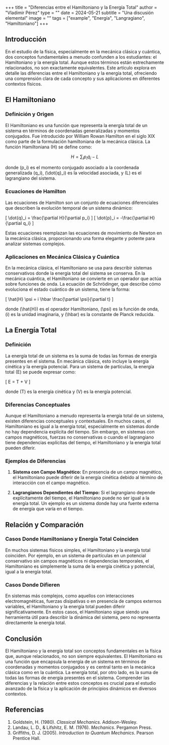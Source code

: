 +++
title = "Diferencias entre el Hamiltoniano y la Energía Total"
author = "Vladimir Pérez"
type = ""
date = 2024-05-21
subtitle = "Una discusión elemental"
image = ""
tags = ["example", "Energía", "Langragiano", "Hamiltoniano"]
+++
## Introducción

En el estudio de la física, especialmente en la mecánica clásica y cuántica, dos conceptos fundamentales a menudo confunden a los estudiantes: el Hamiltoniano y la energía total. Aunque estos términos están estrechamente relacionados, no son exactamente equivalentes. Este artículo explora en detalle las diferencias entre el Hamiltoniano y la energía total, ofreciendo una comprensión clara de cada concepto y sus aplicaciones en diferentes contextos físicos.

## El Hamiltoniano

### Definición y Origen

El Hamiltoniano es una función que representa la energía total de un sistema en términos de coordenadas generalizadas y momentos conjugados. Fue introducido por William Rowan Hamilton en el siglo XIX como parte de la formulación hamiltoniana de la mecánica clásica. La función Hamiltoniana \(H\) se define como:

$$ H = \sum_{i} p_i \dot{q}_i - L $$

donde \(p_i\) es el momento conjugado asociado a la coordenada generalizada \(q_i\), \(\dot{q}_i\) es la velocidad asociada, y \(L\) es el lagrangiano del sistema.

### Ecuaciones de Hamilton

Las ecuaciones de Hamilton son un conjunto de ecuaciones diferenciales que describen la evolución temporal de un sistema dinámico:

\[ \dot{q}_i = \frac{\partial H}{\partial p_i} \]
\[ \dot{p}_i = -\frac{\partial H}{\partial q_i} \]

Estas ecuaciones reemplazan las ecuaciones de movimiento de Newton en la mecánica clásica, proporcionando una forma elegante y potente para analizar sistemas complejos.

### Aplicaciones en Mecánica Clásica y Cuántica

En la mecánica clásica, el Hamiltoniano se usa para describir sistemas conservativos donde la energía total del sistema se conserva. En la mecánica cuántica, el Hamiltoniano se convierte en un operador que actúa sobre funciones de onda. La ecuación de Schrödinger, que describe cómo evoluciona el estado cuántico de un sistema, tiene la forma:

\[ \hat{H} \psi = i \hbar \frac{\partial \psi}{\partial t} \]

donde \(\hat{H}\) es el operador Hamiltoniano, \(\psi\) es la función de onda, \(i\) es la unidad imaginaria, y \(\hbar\) es la constante de Planck reducida.

## La Energía Total

### Definición

La energía total de un sistema es la suma de todas las formas de energía presentes en el sistema. En mecánica clásica, esto incluye la energía cinética y la energía potencial. Para un sistema de partículas, la energía total \(E\) se puede expresar como:

\[ E = T + V \]

donde \(T\) es la energía cinética y \(V\) es la energía potencial.

### Diferencias Conceptuales

Aunque el Hamiltoniano a menudo representa la energía total de un sistema, existen diferencias conceptuales y contextuales. En muchos casos, el Hamiltoniano es igual a la energía total, especialmente en sistemas donde no hay dependencia explícita del tiempo. Sin embargo, en sistemas con campos magnéticos, fuerzas no conservativas o cuando el lagrangiano tiene dependencias explícitas del tiempo, el Hamiltoniano y la energía total pueden diferir.

### Ejemplos de Diferencias

1. **Sistema con Campo Magnético:**
   En presencia de un campo magnético, el Hamiltoniano puede diferir de la energía cinética debido al término de interacción con el campo magnético.

2. **Lagrangianos Dependientes del Tiempo:**
   Si el lagrangiano depende explícitamente del tiempo, el Hamiltoniano puede no ser igual a la energía total. Un ejemplo es un sistema donde hay una fuente externa de energía que varía en el tiempo.

## Relación y Comparación

### Casos Donde Hamiltoniano y Energía Total Coinciden

En muchos sistemas físicos simples, el Hamiltoniano y la energía total coinciden. Por ejemplo, en un sistema de partículas en un potencial conservativo sin campos magnéticos ni dependencias temporales, el Hamiltoniano es simplemente la suma de la energía cinética y potencial, igual a la energía total.

### Casos Donde Difieren

En sistemas más complejos, como aquellos con interacciones electromagnéticas, fuerzas disipativas o en presencia de campos externos variables, el Hamiltoniano y la energía total pueden diferir significativamente. En estos casos, el Hamiltoniano sigue siendo una herramienta útil para describir la dinámica del sistema, pero no representa directamente la energía total.

## Conclusión

El Hamiltoniano y la energía total son conceptos fundamentales en la física que, aunque relacionados, no son siempre equivalentes. El Hamiltoniano es una función que encapsula la energía de un sistema en términos de coordenadas y momentos conjugados y es central tanto en la mecánica clásica como en la cuántica. La energía total, por otro lado, es la suma de todas las formas de energía presentes en el sistema. Comprender las diferencias y la relación entre estos conceptos es crucial para el estudio avanzado de la física y la aplicación de principios dinámicos en diversos contextos.

## Referencias

1. Goldstein, H. (1980). *Classical Mechanics*. Addison-Wesley.
2. Landau, L. D., & Lifshitz, E. M. (1976). *Mechanics*. Pergamon Press.
3. Griffiths, D. J. (2005). *Introduction to Quantum Mechanics*. Pearson Prentice Hall.
